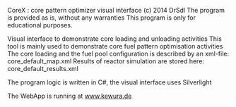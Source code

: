
CoreX : core pattern optimizer visual interface
(c) 2014 DrSdl
The program is provided as is, without any warranties
This program is only for educational purposes.

Visual interface to demonstrate core loading and unloading activities
This tool is mainly used to demonstrate core fuel pattern optimisation activities
The core loading and the fuel pool configuration is described by an xml-file: core_default_map.xml
Results of reactor simulation are stored here: core_default_results.xml

The program logic is written in C#, the visual interface uses Silverlight

The WebApp is running at www.kewura.de
